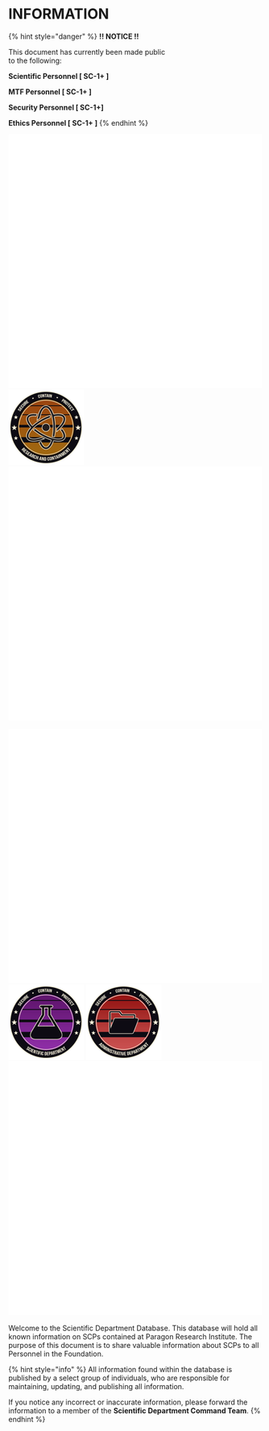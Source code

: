 # INFORMATION

{% hint style="danger" %}
**!! NOTICE !!**

This document has currently been made public\
to the following:

**Scientific Personnel \[ SC-1+ ]**

**MTF Personnel \[ SC-1+ ]**

**Security Personnel \[ SC-1+]**

**Ethics Personnel \[ SC-1+ ]**
{% endhint %}







![](.gitbook/assets/transparent.png) ![](.gitbook/assets/ParagonIcon.png) ![](.gitbook/assets/transparent.png)

![](.gitbook/assets/transparent.png) ![](.gitbook/assets/ScD.png) ![](.gitbook/assets/AD.png) ![](.gitbook/assets/transparent.png)

Welcome to the Scientific Department Database. This database will hold all known information on SCPs contained at Paragon Research Institute. The purpose of this document is to share valuable information about SCPs to all Personnel in the Foundation.

{% hint style="info" %}
All information found within the database is published by a select group of individuals, who are responsible for maintaining, updating, and publishing all information.

If you notice any incorrect or inaccurate information, please forward the information to a member of the **Scientific Department Command Team**.
{% endhint %}

